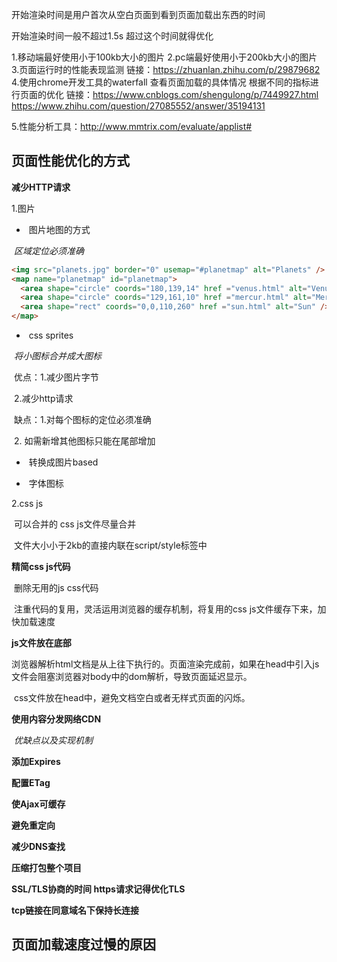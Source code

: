 开始渲染时间是用户首次从空白页面到看到页面加载出东西的时间

开始渲染时间一般不超过1.5s 超过这个时间就得优化



1.移动端最好使用小于100kb大小的图片
2.pc端最好使用小于200kb大小的图片
3.页面运行时的性能表现监测 链接：https://zhuanlan.zhihu.com/p/29879682
4.使用chrome开发工具的waterfall 查看页面加载的具体情况 根据不同的指标进行页面的优化
链接：https://www.cnblogs.com/shengulong/p/7449927.html
https://www.zhihu.com/question/27085552/answer/35194131

5.性能分析工具：http://www.mmtrix.com/evaluate/applist#



## **页面性能优化的方式**

**减少HTTP请求**

1.图片

- ​	图片地图的方式

​			*区域定位必须准确*

```HTML
<img src="planets.jpg" border="0" usemap="#planetmap" alt="Planets" />
<map name="planetmap" id="planetmap">
  <area shape="circle" coords="180,139,14" href ="venus.html" alt="Venus" />
  <area shape="circle" coords="129,161,10" href ="mercur.html" alt="Mercury" />
  <area shape="rect" coords="0,0,110,260" href ="sun.html" alt="Sun" />
</map>
```

- ​	css sprites

​		*将小图标合并成大图标*

​		优点：1.减少图片字节

​			    2.减少http请求

​		缺点：1.对每个图标的定位必须准确

​			    2.  如需新增其他图标只能在尾部增加

- ​	转换成图片based



- ​	字体图标

2.css js

​	可以合并的 css  js文件尽量合并

​	文件大小小于2kb的直接内联在script/style标签中

**精简css js代码**

​	删除无用的js css代码

​	注重代码的复用，灵活运用浏览器的缓存机制，将复用的css js文件缓存下来，加快加载速度

**js文件放在底部**

​	浏览器解析html文档是从上往下执行的。页面渲染完成前，如果在head中引入js文件会阻塞浏览器对body中的dom解析，导致页面延迟显示。

​	css文件放在head中，避免文档空白或者无样式页面的闪烁。

**使用内容分发网络CDN**

​	*优缺点以及实现机制*

**添加Expires**

**配置ETag**

**使Ajax可缓存**

**避免重定向**

**减少DNS查找**

**压缩打包整个项目**

**SSL/TLS协商的时间 https请求记得优化TLS**

**tcp链接在同意域名下保持长连接**

## **页面加载速度过慢的原因**